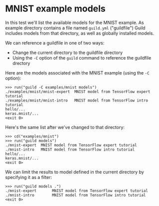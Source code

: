 # MNIST example models

In this test we'll list the available models for the MNIST example. As
example directory contains a file named `guild.yml` ("guildfile")
Guild includes models from that directory, as well as globally
installed models.

We can reference a guildfile in one of two ways:

- Change the current directory to the guildfile directory
- Using the `-C` option of the `guild` command to reference the
  guildfile drectory

Here are the models associated with the MNIST example (using the `-C`
option):

    >>> run("guild -C examples/mnist models")
    ./examples/mnist/mnist-expert  MNIST model from TensorFlow expert tutorial
    ./examples/mnist/mnist-intro   MNIST model from TensorFlow intro tutorial
    hello/...
    keras.mnist/...
    <exit 0>

Here's the same list after we've changed to that directory:

    >>> cd("examples/mnist")
    >>> run("guild models")
    ./mnist-expert  MNIST model from TensorFlow expert tutorial
    ./mnist-intro   MNIST model from TensorFlow intro tutorial
    hello/...
    keras.mnist/...
    <exit 0>

We can limit the results to model defined in the current directory by
specifying it as a filter:

    >>> run("guild models .")
    ./mnist-expert       MNIST model from TensorFlow expert tutorial
    ./mnist-intro        MNIST model from TensorFlow intro tutorial
    <exit 0>
